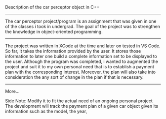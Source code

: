 Description of the car perceptor object in C++

----------------------------------------------
The car perceptor project/program is an assignment that was given in one of the classes i took in undergrad.
The goal of the project was to strengthen the knowledge in object-oriented programming.

----------------------------------------------
The project was written in XCode at the time and later on tested in VS Code. So far, it takes the information provided by the user.
It stores those information to later one build a complete information set to be displayed to the user. Although the program was completed,
i wanted to augmented the project and suit it to my own personal need that is to establish a payment plan with the corresponding interest.
Moreover, the plan will also take into consideration the any sort of change in the plan if that is necessary.

----------------------------------------------

More...

Side Note: Modify it to fit the actual need of an ongoing personal project
The development will track the payment plan of a given car object given its information such as the model, the year,
